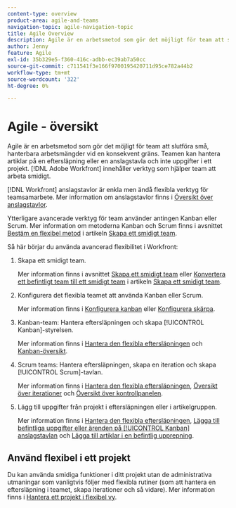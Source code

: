 ```yaml
---
content-type: overview
product-area: agile-and-teams
navigation-topic: agile-navigation-topic
title: Agile Overview
description: Agile är en arbetsmetod som gör det möjligt för team att slutföra små, hanterbara arbetsmängder vid en konsekvent gräns. Teamen kan hantera artiklar på en eftersläpning eller en anslagstavla och inte uppgifter i ett projekt. [!DNL Adobe Workfront] innehåller verktyg som hjälper team att arbeta smidigt.
author: Jenny
feature: Agile
exl-id: 35b329e5-f360-416c-adbb-ec39ab7a50cc
source-git-commit: c711541f3e166f9700195420711d95ce782a44b2
workflow-type: tm+mt
source-wordcount: '322'
ht-degree: 0%

---
```


# Agile - översikt

Agile är en arbetsmetod som gör det möjligt för team att slutföra små, hanterbara arbetsmängder vid en konsekvent gräns. Teamen kan hantera artiklar på en eftersläpning eller en anslagstavla och inte uppgifter i ett projekt. [!DNL Adobe Workfront] innehåller verktyg som hjälper team att arbeta smidigt.

[!DNL Workfront] anslagstavlor är enkla men ändå flexibla verktyg för teamsamarbete. Mer information om anslagstavlor finns i [Översikt över anslagstavlor](../agile/boards-overview.md).

Ytterligare avancerade verktyg för team använder antingen Kanban eller Scrum. Mer information om metoderna Kanban och Scrum finns i avsnittet [Bestäm en flexibel metod](../agile/get-started-with-agile-in-workfront/create-an-agile-team.md#deciding) i artikeln [Skapa ett smidigt team](../agile/get-started-with-agile-in-workfront/create-an-agile-team.md).

Så här börjar du använda avancerad flexibilitet i Workfront:

1. Skapa ett smidigt team.

   Mer information finns i avsnittet [Skapa ett smidigt team](../agile/get-started-with-agile-in-workfront/create-an-agile-team.md/#create-an-agile-team-1) eller [Konvertera ett befintligt team till ett smidigt team](../agile/get-started-with-agile-in-workfront/create-an-agile-team.md#converting-an-existing-team-into-an-agaile-team) i artikeln [Skapa ett smidigt team](../agile/get-started-with-agile-in-workfront/create-an-agile-team.md).

1. Konfigurera det flexibla teamet att använda Kanban eller Scrum.

   Mer information finns i [Konfigurera kanban](../agile/get-started-with-agile-in-workfront/configure-kanban.md) eller [Konfigurera skärpa](../agile/get-started-with-agile-in-workfront/configure-scrum.md).

1. Kanban-team: Hantera eftersläpningen och skapa [!UICONTROL Kanban]-styrelsen.

   Mer information finns i [Hantera den flexibla eftersläpningen](../agile/work-in-an-agile-environment/manage-the-agile-backlog.md) och [Kanban-översikt](../agile/use-kanban-in-an-agile-team/kanban-overview.md).

1. Scrum teams: Hantera eftersläpningen, skapa en iteration och skapa [!UICONTROL Scrum]-tavlan.

   Mer information finns i [Hantera den flexibla eftersläpningen](../agile/work-in-an-agile-environment/manage-the-agile-backlog.md), [Översikt över iterationer](../agile/use-scrum-in-an-agile-team/iterations/iterations-overview.md) och [Översikt över kontrollpanelen](../agile/use-scrum-in-an-agile-team/scrum-board/scrum-board-overview.md).

1. Lägg till uppgifter från projekt i eftersläpningen eller i artikelgruppen.

   Mer information finns i [Hantera den flexibla eftersläpningen](../agile/work-in-an-agile-environment/manage-the-agile-backlog.md), [Lägga till befintliga uppgifter eller ärenden på [!UICONTROL Kanban] anslagstavlan](../agile/use-kanban-in-an-agile-team/add-existing-tasks-or-issues-to-the-kanban-board.md) och [Lägga till artiklar i en befintlig upprepning](../agile/use-scrum-in-an-agile-team/iterations/add-stories-to-existing-iteration.md).

## Använd flexibel i ett projekt

Du kan använda smidiga funktioner i ditt projekt utan de administrativa utmaningar som vanligtvis följer med flexibla rutiner (som att hantera en eftersläpning i teamet, skapa iterationer och så vidare). Mer information finns i [Hantera ett projekt i flexibel vy](/help/quicksilver/manage-work/projects/manage-projects/manage-projects-in-agile-view.md).
